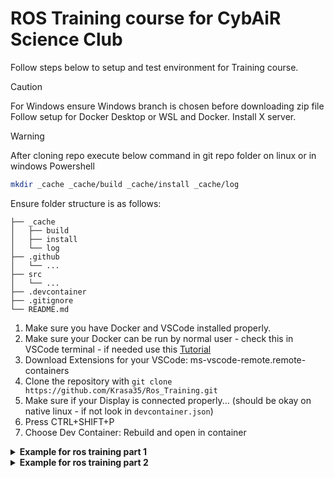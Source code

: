 #   ROS Training course for CybAiR Science Club
Follow steps below to setup and test environment for Training course.
> [!CAUTION]
> For Windows ensure Windows branch is chosen before downloading zip file
> Follow setup for Docker Desktop or WSL and Docker. Install X server.

> [!WARNING]
> After cloning repo execute below command in git repo folder on linux or in windows Powershell
> ``` bash
> mkdir _cache _cache/build _cache/install _cache/log
> ```
> Ensure folder structure is as follows:

    ├── _cache
    │   ├── build
    │   ├── install
    │   └── log
    ├── .github        
    │   └── ...        
    ├── src
    │   └── ...
    ├── .devcontainer
    ├── .gitignore
    └── README.md


1.  Make sure you have Docker and VSCode installed properly.
1.  Make sure your Docker can be run by normal user - check this in VSCode terminal - if needed use this [Tutorial](https://docs.docker.com/engine/install/linux-postinstall/#manage-docker-as-a-non-root-user)
1.  Download Extensions for your VSCode: ms-vscode-remote.remote-containers
1.  Clone the repository with `git clone https://github.com/Krasa35/Ros_Training.git`
1.  Make sure if your Display is connected properly... (should be okay on native linux - if not look in `devcontainer.json`)
1.  Press CTRL+SHIFT+P
1.  Choose Dev Container: Rebuild and open in container

<details>
<summary><b> Example for ros training part 1 </b></summary>
  
Insert dependency on ur and ur_msgs in package.xml
```xml
  <depend>ur</depend>
  <depend>ur_msgs</depend>
```

``` bash
cd /home/ws
rosdep update
rosdep install --from-paths src/
```

``` bash
ros2 launch ur_moveit_config ur_moveit.launch.py use_fake_hardware:=true ur_type:=ur30
```

``` bash
cd /home/ws
cp /opt/ros/humble/share/ur_moveit_config/launch/ur_moveit.launch.py src/config_tutorial/launch/ur_moveit.launch.py
```

Change 'description_package' to "config_tutorial" in line 88:
```python
PathJoinSubstitution([FindPackageShare(description_package), "urdf", description_file]),
```
To:
```python
PathJoinSubstitution([FindPackageShare("config_tutorial"), "urdf", description_file]),
```

``` bash
cd /home/ws
colcon build
```

```bash
ros2 pkg prefix ur_description
```

``` bash
ros2 launch config_tutorial ur_moveit.launch.py ur_type:=ur30 use_fake_hardware:=true
```
```bash
cd /home/ws
cp /opt/ros/humble/share/ur_description/urdf/ur.urdf.xacro src/config_tutorial/urdf/ur.urdf.xacro
```

Add this to description file
```xml
  <link name="cylinder_link">
    <visual>
      <geometry>
        <cylinder length="0.6" radius="0.1"/>
      </geometry>
    </visual>
  </link>
  <joint name="fixed_joint" type="fixed">
    <parent link="tool0"/>
    <child link="cylinder_link"/>
    <origin xyz="0 0 0"/>
  </joint>
```
REMEMBER to `colcon build`

</details>

<details>
<summary><b> Example for ros training part 2 </b></summary>
  

</details>
